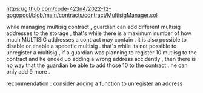 https://github.com/code-423n4/2022-12-gogopool/blob/main/contracts/contract/MultisigManager.sol

while managing multisig contract , guardian can add different multisig addresses to the storage , that's while there is a maximum number of how much MULTISIG addresses a contract may contain .
it is also possible to disable or enable a specefic multisig . 
that's while its not possible to unregister a multisig , if a guardian was planning to register 10 mutlisg to the contract and he ended up adding a wrong address accidently , then there is no way that the guardian be able to add those 10 to the contract  . he can only add 9 more . 


recommendation : consider adding a function to unregister an address 